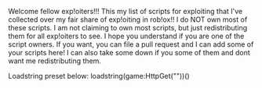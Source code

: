 Welcome fellow exp!oiters!!! This my list of scripts for exploiting that I've collected over my fair share of exp!oiting in rob!ox!!
I do NOT own most of these scripts. I am not claiming to own most scripts, but just redistributing them for all exp!oiters to see. I hope you understand if you are one of the script owners.
If you want, you can file a pull request and I can add some of your scripts here! I can also take some down if you some of them and dont want me redistributing them.

Loadstring preset below:
loadstring(game:HttpGet(""))()
